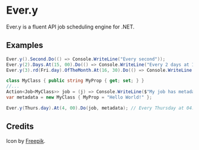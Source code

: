 # Ever.y

Ever.y is a fluent API job scheduling engine for .NET.

## Examples

```c#
Ever.y().Second.Do(() => Console.WriteLine("Every second"));
Ever.y(2).Days.At(15, 00).Do(() => Console.WriteLine("Every 2 days at 15:00"));
Ever.y(3).rd(Fri.day).OfTheMonth.At(16, 30).Do(() => Console.WriteLine("Every 3rd Friday of the month at 16:30"));
```

```c#
class MyClass { public string MyProp { get; set; } }
//...
Action<Job<MyClass>> job = (j) => Console.WriteLine($"My job has metadata: {job.Metadata.MyProp}");
var metadata = new MyClass { MyProp = "Hello World!" };

Ever.y(Thurs.day).At(4, 00).Do(job, metadata); // Every Thursday at 04:00, do job
```

## Credits
Icon by [Freepik](http://www.flaticon.com/authors/freepik).
